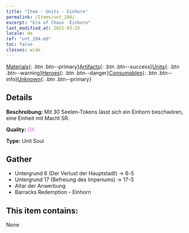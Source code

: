 ```yaml
---
title: "Item - Units - Einhorn"
permalink: /Items/unt_204/
excerpt: "Era of Chaos  Einhorn"
last_modified_at: 2021-03-25
locale: de
ref: "unt_204.md"
toc: false
classes: wide
---
```

 [Materials](/de/Items/){: .btn .btn--primary}[Artifacts](/de/Items/Artifacts/){: .btn .btn--success}[Units](/de/Items/Units/){: .btn .btn--warning}[Heroes](/de/Items/Heroes/){: .btn .btn--danger}[Consumables](/de/Items/Consumables/){: .btn .btn--info}[Unknown](/de/Items/Unknown/){: .btn .btn--primary}

## Details
 **Beschreibung:** Mit 30 Seelen-Tokens lässt sich ein Einhorn beschwören, eine Einheit mit Macht SR.

 **Quality:** <span style="color: #DA70D6">OK</span>

 **Type:** Unit Soul

## Gather

*    Untergrund 6 (Der Verlust der Hauptstadt) -> 6-5 
*    Untergrund 17 (Befreiung des Imperiums) -> 17-3 
*    Altar der Anwerbung 
*    Barracks Redemption - Einhorn 

## This item contains:

  None

